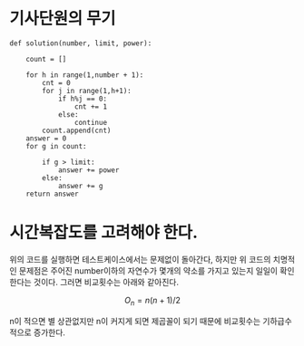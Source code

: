 # 기사단원의 무기
~~~python3
def solution(number, limit, power):
    
    count = []
    
    for h in range(1,number + 1):
        cnt = 0
        for j in range(1,h+1):
            if h%j == 0:
                cnt += 1
            else:
                continue
        count.append(cnt)
    answer = 0
    for g in count:
        
        if g > limit:
            answer += power
        else:
            answer += g
    return answer
~~~

# 시간복잡도를 고려해야 한다.

<div>위의 코드를 실행하면 테스트케이스에서는 문제없이 돌아간다, 하지만 위 코드의 치명적인 문제점은 주어진 number이하의 자연수가 몇개의 약소를 가지고 있는지 일일이 확인한다는 것이다. 그러면 비교횟수는 아래와 같아진다.</div>

$$ O_n = n(n+1)/2 $$

n이 적으면 별 상관없지만 n이 커지게 되면 제곱꼴이 되기 때문에 비교횟수는 기하급수적으로 증가한다.

